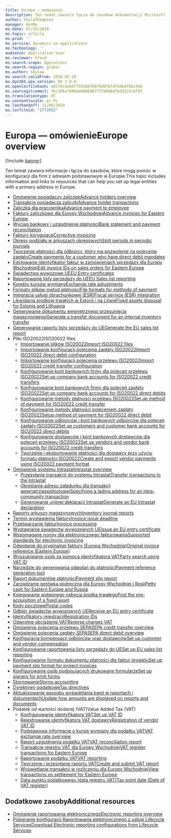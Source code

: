 ```yaml
---
title: Europa — omówienie
description: Ten temat zawiera łącza do zasobów dokumentacji Microsoft Dynamics 365 Finance dla Europy.
author: ShylaThompson
manager: AnnBe
ms.date: 07/25/2019
ms.topic: article
ms.prod: ''
ms.service: dynamics-ax-applications
ms.technology: ''
audience: Application User
ms.reviewer: kfend
ms.search.scope: Operations
ms.search.region: global
ms.author: shylaw
ms.search.validFrom: 2016-02-28
ms.dyn365.ops.version: AX 7.0.0
ms.openlocfilehash: ed1fdc4a44ff55586f6879d9fb7df44b4f88c568
ms.sourcegitcommit: fbc106af09bdadb860677f590464fb93223cbf65
ms.translationtype: HT
ms.contentlocale: pl-PL
ms.lasthandoff: 11/06/2019
ms.locfileid: "2772852"
---
```

# <a name="europe-overview"></a><span data-ttu-id="ab2a2-103">Europa — omówienie</span><span class="sxs-lookup"><span data-stu-id="ab2a2-103">Europe overview</span></span>

[!include [banner](../includes/banner.md)]

<span data-ttu-id="ab2a2-104">Ten temat zawiera informacje i łącza do zasobów, które mogą pomóc w konfiguracji dla firm z adresem podstawowym w Europie.</span><span class="sxs-lookup"><span data-stu-id="ab2a2-104">This topic includes information and links to resources that can help you set up legal entities with a primary address in Europe.</span></span> 

- [<span data-ttu-id="ab2a2-105">Omówienie posiadaczy zaliczek</span><span class="sxs-lookup"><span data-stu-id="ab2a2-105">Advance holders overview</span></span>](emea-advance-holders.md)
 - [<span data-ttu-id="ab2a2-106">Transakcje posiadacza zaliczki</span><span class="sxs-lookup"><span data-stu-id="ab2a2-106">Advance holder transactions</span></span>](emea-advance-holders-transactions.md)
 - [<span data-ttu-id="ab2a2-107">Zaliczka dla pracownika</span><span class="sxs-lookup"><span data-stu-id="ab2a2-107">Advance payment to employee</span></span>](tasks/advance-payment-employee.md)
- [<span data-ttu-id="ab2a2-108">Faktury zaliczkowe dla Europy Wschodniej</span><span class="sxs-lookup"><span data-stu-id="ab2a2-108">Advance invoices for Eastern Europe</span></span>](emea-advance-invoice.md)
- [<span data-ttu-id="ab2a2-109">Wyciąg bankowy i uzgodnienie płatności</span><span class="sxs-lookup"><span data-stu-id="ab2a2-109">Bank statement and payment reconciliation</span></span>](emea-bank-reconciliation.md)
- [<span data-ttu-id="ab2a2-110">Faktury korygujące</span><span class="sxs-lookup"><span data-stu-id="ab2a2-110">Corrective invoicing</span></span>](emea-corrective-invoice.md)
- [<span data-ttu-id="ab2a2-111">Okresy podziału w arkuszach okresowych</span><span class="sxs-lookup"><span data-stu-id="ab2a2-111">Split periods in periodic journals</span></span>](emea-create-post-periodic-journals.md)
- [<span data-ttu-id="ab2a2-112">Tworzenie płatności dla odbiorcy, który ma pozwolenie na polecenie zapłaty</span><span class="sxs-lookup"><span data-stu-id="ab2a2-112">Create payments for a customer who have direct debit mandates</span></span>](tasks/create-payments-customers-who-have-direct-debit-mandates.md)
- [<span data-ttu-id="ab2a2-113">Edytowanie identyfikator faktur w zamówieniach sprzedaży dla Europy Wschodniej</span><span class="sxs-lookup"><span data-stu-id="ab2a2-113">Edit invoice IDs on sales orders for Eastern Europe</span></span>](emea-edit-invoice-id-sales-orders.md)
- [<span data-ttu-id="ab2a2-114">Świadectwa wywozowe UE</span><span class="sxs-lookup"><span data-stu-id="ab2a2-114">EU Entry certificates</span></span>](emea-entry-certificates.md)
- [<span data-ttu-id="ab2a2-115">Raportowanie listy sprzedaży do UE</span><span class="sxs-lookup"><span data-stu-id="ab2a2-115">EU Sales list reporting</span></span>](emea-eu-sales-list.md)
- [<span data-ttu-id="ab2a2-116">Korekty kursów wymiany</span><span class="sxs-lookup"><span data-stu-id="ab2a2-116">Exchange rate adjustments</span></span>](emea-exchange-rate-adjustments.md)
- [<span data-ttu-id="ab2a2-117">Formaty plików metod płatności</span><span class="sxs-lookup"><span data-stu-id="ab2a2-117">File formats for methods of payment</span></span>](emea-select-file-formats-for-the-method-of-payments.md)
- [<span data-ttu-id="ab2a2-118">Integracja usługi obrachunkowej (ESR)</span><span class="sxs-lookup"><span data-stu-id="ab2a2-118">Fiscal service (ESR) integration</span></span>](emea-fiscal-service-integration.md)
- [<span data-ttu-id="ab2a2-119">Likwidacja środków trwałych w Estonii i na Litwie</span><span class="sxs-lookup"><span data-stu-id="ab2a2-119">Fixed assets disposal for Estonia and Lithuania</span></span>](emea-credit-note-reverse-fixed-asset-sale.md)
- [<span data-ttu-id="ab2a2-120">Generowanie dokumentu wewnętrznego przesunięcia magazynowego</span><span class="sxs-lookup"><span data-stu-id="ab2a2-120">Generate a transfer document for an internal inventory transfer</span></span>](tasks/transfer-document-internal-inventory-transfer.md)
- [<span data-ttu-id="ab2a2-121">Generowanie raportu listy sprzedaży do UE</span><span class="sxs-lookup"><span data-stu-id="ab2a2-121">Generate the EU sales list report</span></span>](tasks/eur-00011-eu-sales-list-report.md)
- <span data-ttu-id="ab2a2-122">Pliki ISO20022</span><span class="sxs-lookup"><span data-stu-id="ab2a2-122">ISO20022 files</span></span>
  - [<span data-ttu-id="ab2a2-123">Importowanie plików ISO20022</span><span class="sxs-lookup"><span data-stu-id="ab2a2-123">Import ISO20022 files</span></span>](emea-ISO20022-file-formats.md)
  - [<span data-ttu-id="ab2a2-124">Importowanie konfiguracji polecenia zapłaty ISO20022</span><span class="sxs-lookup"><span data-stu-id="ab2a2-124">Import ISO20022 direct debit configuration</span></span>](tasks/import-iso20022-direct-debit-configuration.md)
  - [<span data-ttu-id="ab2a2-125">Importowanie konfiguracji polecenia przelewu ISO20022</span><span class="sxs-lookup"><span data-stu-id="ab2a2-125">Import ISO20022 credit transfer configuration</span></span>](tasks/import-iso20022-credit-transfer-configuration.md)
  - [<span data-ttu-id="ab2a2-126">Konfigurowanie kont bankowych firmy dla poleceń przelewu ISO20022</span><span class="sxs-lookup"><span data-stu-id="ab2a2-126">Set up company bank accounts for ISO20022 credit transfers</span></span>](tasks/set-up-company-bank-accounts-iso20022-credit-transfers.md)
  - [<span data-ttu-id="ab2a2-127">Konfigurowanie kont bankowych firmy dla poleceń zapłaty ISO20022</span><span class="sxs-lookup"><span data-stu-id="ab2a2-127">Set up company bank accounts for ISO20022 direct debits</span></span>](tasks/set-up-company-bank-accounts-iso20022-direct-debits.md)
  - [<span data-ttu-id="ab2a2-128">Konfigurowanie metody płatności przelewu ISO20022</span><span class="sxs-lookup"><span data-stu-id="ab2a2-128">Set up method of payment for ISO20022 credit transfer</span></span>](tasks/set-up-method-payment-iso20022-credit-transfer.md)
  - [<span data-ttu-id="ab2a2-129">Konfigurowanie metody płatności poleceniem zapłaty ISO20022</span><span class="sxs-lookup"><span data-stu-id="ab2a2-129">Setup method of payment for ISO20022 direct debit</span></span>](tasks/setup-method-payment-iso20022-direct-debit.md)
  - [<span data-ttu-id="ab2a2-130">Konfigurowanie odbiorców i kont bankowych odbiorców dla poleceń zapłaty ISO20022</span><span class="sxs-lookup"><span data-stu-id="ab2a2-130">Set up customers and customer bank accounts for ISO20022 direct debits</span></span>](tasks/set-up-bank-accounts-iso20022-direct-debits.md)
  - [<span data-ttu-id="ab2a2-131">Konfigurowanie dostawców i kont bankowych dostawców dla poleceń przelewu ISO20022</span><span class="sxs-lookup"><span data-stu-id="ab2a2-131">Set up vendors and vendor bank accounts for ISO20022 credit transfers</span></span>](tasks/set-up-vendor-iso20022-credit-transfers.md)
  - [<span data-ttu-id="ab2a2-132">Tworzenie i eksportowanie płatności dla dostawcy przy użyciu formatu płatności ISO20022</span><span class="sxs-lookup"><span data-stu-id="ab2a2-132">Create and export vendor payments using ISO20022 payment format</span></span>](tasks/create-export-vendor-payments-iso20022-payment-format.md)
- [<span data-ttu-id="ab2a2-133">Omówienie systemu Intrastat</span><span class="sxs-lookup"><span data-stu-id="ab2a2-133">Intrastat overview</span></span>](emea-intrastat.md)
  - [<span data-ttu-id="ab2a2-134">Przesyłanie transakcji do systemu Intrastat</span><span class="sxs-lookup"><span data-stu-id="ab2a2-134">Transfer transactions to the Intrastat</span></span>](tasks/transfer-transactions-intrastat.md)
  - [<span data-ttu-id="ab2a2-135">Określanie adresu załadunku dla transakcji wewnątrzwspólnotowej</span><span class="sxs-lookup"><span data-stu-id="ab2a2-135">Specifying a lading address for an intra-community transaction</span></span>](tasks/eur-00002-specify-lading-address-intra-community.md)
  - [<span data-ttu-id="ab2a2-136">Generowanie unijnej deklaracji Intrastat</span><span class="sxs-lookup"><span data-stu-id="ab2a2-136">Generate an EU Intrastat declaration</span></span>](tasks/eur-00002-eu-intrastat-declaration.md)
- [<span data-ttu-id="ab2a2-137">Raporty arkuszy magazynowych</span><span class="sxs-lookup"><span data-stu-id="ab2a2-137">Inventory journal reports</span></span>](emea-set-up-report-inventory-journal-names.md)
- [<span data-ttu-id="ab2a2-138">Termin wystawienia faktury</span><span class="sxs-lookup"><span data-stu-id="ab2a2-138">Invoice issue deadline</span></span>](emea-invoice-issue-deadline.md)
- [<span data-ttu-id="ab2a2-139">Przetwarzanie faktur</span><span class="sxs-lookup"><span data-stu-id="ab2a2-139">Invoice processing</span></span>](emea-invoice-processing.md)
- [<span data-ttu-id="ab2a2-140">Wystawianie świadectw wywozowych UE</span><span class="sxs-lookup"><span data-stu-id="ab2a2-140">Issue an EU entry certificate</span></span>](tasks/eur-00012-issue-eu-entry-certificate.md)
- [<span data-ttu-id="ab2a2-141">Wspomagane normy dla elektronicznego fakturowania</span><span class="sxs-lookup"><span data-stu-id="ab2a2-141">Supported standards for electronic invoicing</span></span>](emea-oioubl-standards-electronic-invoicing.md)
- [<span data-ttu-id="ab2a2-142">Odwołanie do oryginalnej faktury (Europa Wschodnia)</span><span class="sxs-lookup"><span data-stu-id="ab2a2-142">Original invoice reference (Eastern Europe)</span></span>](tasks/ee-00004-original-invoice-reference.md)
- [<span data-ttu-id="ab2a2-143">Wyszukiwanie osób za pomocą identyfikatora VAT</span><span class="sxs-lookup"><span data-stu-id="ab2a2-143">Party search using VAT ID</span></span>](tasks/eur-00015-party-search-vat-id.md)
- [<span data-ttu-id="ab2a2-144">Narzędzie do generowania odwołań do płatności</span><span class="sxs-lookup"><span data-stu-id="ab2a2-144">Payment reference generation tool</span></span>](tasks/ee-00015-payment-reference-generation-tool.md)
- [<span data-ttu-id="ab2a2-145">Raport dokumentów płatności</span><span class="sxs-lookup"><span data-stu-id="ab2a2-145">Payment slip report</span></span>](emea-eur-payment-slip-report-giro.md)
- [<span data-ttu-id="ab2a2-146">Zarządzanie gotówką podręczną dla Europy Wschodniej i Rosji</span><span class="sxs-lookup"><span data-stu-id="ab2a2-146">Petty cash for Eastern Europe and Russia</span></span>](emea-petty-cash.md)
- [<span data-ttu-id="ab2a2-147">Księgowanie wstępnego nabycia środka trwałego</span><span class="sxs-lookup"><span data-stu-id="ab2a2-147">Post the pre-acquisition of a fixed asset</span></span>](emea-pre-acquisition-acquisition-fixed-asset.md)
- [<span data-ttu-id="ab2a2-148">Kody pocztowe</span><span class="sxs-lookup"><span data-stu-id="ab2a2-148">Postal codes</span></span>](emea-import-create-postal-codes-manually.md)
- [<span data-ttu-id="ab2a2-149">Odbiór świadectw wywozowych UE</span><span class="sxs-lookup"><span data-stu-id="ab2a2-149">Receive an EU entry certificate</span></span>](tasks/eur-00012-receive-eu-entry-certificate.md)
- [<span data-ttu-id="ab2a2-150">Identyfikatory rejestracji</span><span class="sxs-lookup"><span data-stu-id="ab2a2-150">Registration IDs</span></span>](emea-registration-ids.md)
- [<span data-ttu-id="ab2a2-151">Odwrotne obciążenie VAT</span><span class="sxs-lookup"><span data-stu-id="ab2a2-151">Reverse charges VAT</span></span>](emea-reverse-charge.md)
- [<span data-ttu-id="ab2a2-152">Omówienie polecenia przelewu SEPA</span><span class="sxs-lookup"><span data-stu-id="ab2a2-152">SEPA credit transfer overview</span></span>](../accounts-payable/sepa-credit-transfer.md)
- [<span data-ttu-id="ab2a2-153">Omówienie polecenia zapłaty SEPA</span><span class="sxs-lookup"><span data-stu-id="ab2a2-153">SEPA direct debit overview</span></span>](../accounts-receivable/sepa-direct-debit-overview.md)
- [<span data-ttu-id="ab2a2-154">Konfiguracja kompensacji odbiorców oraz dostawców</span><span class="sxs-lookup"><span data-stu-id="ab2a2-154">Set up customer and vendor compensation</span></span>](emea-compensation-customer-vendor-transactions.md)
- [<span data-ttu-id="ab2a2-155">Konfigurowanie raportowania listy sprzedaży do UE</span><span class="sxs-lookup"><span data-stu-id="ab2a2-155">Set up EU sales list reporting</span></span>](tasks/eur-00011-eu-sales-list-reporting.md)
- [<span data-ttu-id="ab2a2-156">Konfigurowanie formatu dokumentu płatności dla faktur projektu</span><span class="sxs-lookup"><span data-stu-id="ab2a2-156">Set up payment slip format for project invoices</span></span>](tasks/set-up-payment-slip-format-project-invoices.md)
- [<span data-ttu-id="ab2a2-157">Konfigurowanie osób podpisujących drukowane formularze</span><span class="sxs-lookup"><span data-stu-id="ab2a2-157">Set up signers for print forms</span></span>](emea-set-up-signers-for-printing-forms.md)
- [<span data-ttu-id="ab2a2-158">Stornowanie</span><span class="sxs-lookup"><span data-stu-id="ab2a2-158">Storno accounting</span></span>](emea-storno.md)
- [<span data-ttu-id="ab2a2-159">Dyrektywy podatkowe</span><span class="sxs-lookup"><span data-stu-id="ab2a2-159">Tax directives</span></span>](emea-tax-directives.md)
- [<span data-ttu-id="ab2a2-160">Aktualizowanie sposobu wyświetlania kwot w raportach i dokumentach</span><span class="sxs-lookup"><span data-stu-id="ab2a2-160">Update how amounts are displayed on reports and documents</span></span>](emea-amount-printing-forms.md)
- <span data-ttu-id="ab2a2-161">Podatek od wartości dodanej (VAT)</span><span class="sxs-lookup"><span data-stu-id="ab2a2-161">Value Added Tax (VAT)</span></span>
  - [<span data-ttu-id="ab2a2-162">Konfigurowanie identyfikatora VAT</span><span class="sxs-lookup"><span data-stu-id="ab2a2-162">Set up VAT ID</span></span>](tasks/eur-00015-vat-id.md)
  - [<span data-ttu-id="ab2a2-163">Rejestrowanie identyfikatora VAT dostawcy</span><span class="sxs-lookup"><span data-stu-id="ab2a2-163">Registration of vendor VAT ID</span></span>](tasks/eur-00015-registration-vendor-vat-id.md)
  - [<span data-ttu-id="ab2a2-164">Podstawowe informacje o kursie wymiany dla podatku VAT</span><span class="sxs-lookup"><span data-stu-id="ab2a2-164">VAT exchange rate overview</span></span>](emea-vat-exchange-rate.md)
  - [<span data-ttu-id="ab2a2-165">Raport uzgodnienia podatku VAT</span><span class="sxs-lookup"><span data-stu-id="ab2a2-165">VAT reconciliation report</span></span>](tasks/eur-00018-vat-reconciliation-report.md)
  - [<span data-ttu-id="ab2a2-166">Transakcje rejestru VAT dla Europy Wschodniej</span><span class="sxs-lookup"><span data-stu-id="ab2a2-166">VAT register transactions for Eastern Europe</span></span>](emea-vat-register-transactions.md)
  - [<span data-ttu-id="ab2a2-167">Raportowanie podatku VAT</span><span class="sxs-lookup"><span data-stu-id="ab2a2-167">VAT reporting</span></span>](emea-vat-reporting.md)
  - [<span data-ttu-id="ab2a2-168">Tworzenie i przesyłanie raportu VAT</span><span class="sxs-lookup"><span data-stu-id="ab2a2-168">Create and submit VAT report</span></span>](tasks/create-submit-vat-report.md)
  - [<span data-ttu-id="ab2a2-169">Wyświetlanie transakcji w rozliczeniu dla Europy Wschodniej</span><span class="sxs-lookup"><span data-stu-id="ab2a2-169">View transactions on settlement for Eastern Europe</span></span>](emea-transactions-settlement-form.md)
  - [<span data-ttu-id="ab2a2-170">Data punktu podatkowego (data rejestru VAT)</span><span class="sxs-lookup"><span data-stu-id="ab2a2-170">Tax point date (Date of VAT register)</span></span>](emea-tax-point-date.md)

## <a name="additional-resources"></a><span data-ttu-id="ab2a2-171">Dodatkowe zasoby</span><span class="sxs-lookup"><span data-stu-id="ab2a2-171">Additional resources</span></span>

- [<span data-ttu-id="ab2a2-172">Omówienie raportowania elektronicznego</span><span class="sxs-lookup"><span data-stu-id="ab2a2-172">Electronic reporting overview</span></span>](../../dev-itpro/analytics/general-electronic-reporting.md)
- [<span data-ttu-id="ab2a2-173">Pobieranie konfiguracji Raportowania elektronicznego z usługi Lifecycle Services</span><span class="sxs-lookup"><span data-stu-id="ab2a2-173">Download Electronic reporting configurations from Lifecycle Services</span></span>](../../dev-itpro/analytics/download-electronic-reporting-configuration-lcs.md)

